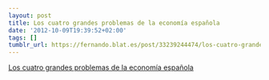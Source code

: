 ```yaml
---
layout: post
title: Los cuatro grandes problemas de la economía española
date: '2012-10-09T19:39:52+02:00'
tags: []
tumblr_url: https://fernando.blat.es/post/33239244474/los-cuatro-grandes-problemas-de-la-econom%C3%ADa
---
```

[Los cuatro grandes problemas de la economía española](http://politikon.es/2012/10/05/las-cuatro-tareas-de-rajoy/)  
